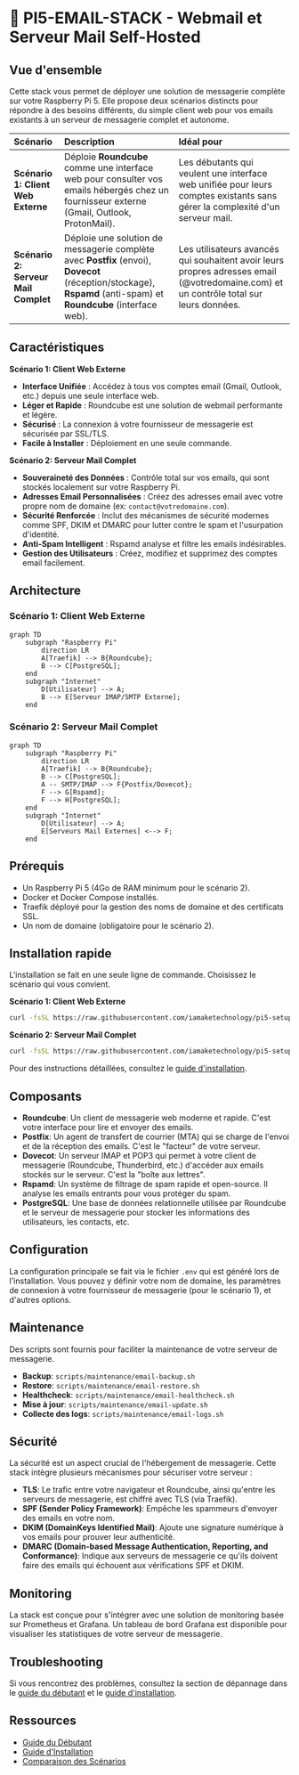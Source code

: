 # 📧 PI5-EMAIL-STACK - Webmail et Serveur Mail Self-Hosted

## Vue d'ensemble

Cette stack vous permet de déployer une solution de messagerie complète sur votre Raspberry Pi 5. Elle propose deux scénarios distincts pour répondre à des besoins différents, du simple client web pour vos emails existants à un serveur de messagerie complet et autonome.

| Scénario | Description | Idéal pour |
| :--- | :--- | :--- |
| **Scénario 1: Client Web Externe** | Déploie **Roundcube** comme une interface web pour consulter vos emails hébergés chez un fournisseur externe (Gmail, Outlook, ProtonMail). | Les débutants qui veulent une interface web unifiée pour leurs comptes existants sans gérer la complexité d'un serveur mail. |
| **Scénario 2: Serveur Mail Complet** | Déploie une solution de messagerie complète avec **Postfix** (envoi), **Dovecot** (réception/stockage), **Rspamd** (anti-spam) et **Roundcube** (interface web). | Les utilisateurs avancés qui souhaitent avoir leurs propres adresses email (@votredomaine.com) et un contrôle total sur leurs données. |

## Caractéristiques

**Scénario 1: Client Web Externe**
*   **Interface Unifiée** : Accédez à tous vos comptes email (Gmail, Outlook, etc.) depuis une seule interface web.
*   **Léger et Rapide** : Roundcube est une solution de webmail performante et légère.
*   **Sécurisé** : La connexion à votre fournisseur de messagerie est sécurisée par SSL/TLS.
*   **Facile à Installer** : Déploiement en une seule commande.

**Scénario 2: Serveur Mail Complet**
*   **Souveraineté des Données** : Contrôle total sur vos emails, qui sont stockés localement sur votre Raspberry Pi.
*   **Adresses Email Personnalisées** : Créez des adresses email avec votre propre nom de domaine (ex: `contact@votredomaine.com`).
*   **Sécurité Renforcée** : Inclut des mécanismes de sécurité modernes comme SPF, DKIM et DMARC pour lutter contre le spam et l'usurpation d'identité.
*   **Anti-Spam Intelligent** : Rspamd analyse et filtre les emails indésirables.
*   **Gestion des Utilisateurs** : Créez, modifiez et supprimez des comptes email facilement.

## Architecture

### Scénario 1: Client Web Externe

```mermaid
graph TD
    subgraph "Raspberry Pi"
        direction LR
        A[Traefik] --> B{Roundcube};
        B --> C[PostgreSQL];
    end
    subgraph "Internet"
        D[Utilisateur] --> A;
        B --> E[Serveur IMAP/SMTP Externe];
    end
```

### Scénario 2: Serveur Mail Complet

```mermaid
graph TD
    subgraph "Raspberry Pi"
        direction LR
        A[Traefik] --> B{Roundcube};
        B --> C[PostgreSQL];
        A -- SMTP/IMAP --> F{Postfix/Dovecot};
        F --> G[Rspamd];
        F --> H[PostgreSQL];
    end
    subgraph "Internet"
        D[Utilisateur] --> A;
        E[Serveurs Mail Externes] <--> F;
    end
```

## Prérequis

*   Un Raspberry Pi 5 (4Go de RAM minimum pour le scénario 2).
*   Docker et Docker Compose installés.
*   Traefik déployé pour la gestion des noms de domaine et des certificats SSL.
*   Un nom de domaine (obligatoire pour le scénario 2).

## Installation rapide

L'installation se fait en une seule ligne de commande. Choisissez le scénario qui vous convient.

**Scénario 1: Client Web Externe**
```bash
curl -fsSL https://raw.githubusercontent.com/iamaketechnology/pi5-setup/main/pi5-email-stack/scripts/01-roundcube-deploy-external.sh | sudo bash
```

**Scénario 2: Serveur Mail Complet**
```bash
curl -fsSL https://raw.githubusercontent.com/iamaketechnology/pi5-setup/main/pi5-email-stack/scripts/01-roundcube-deploy-full.sh | sudo bash
```

Pour des instructions détaillées, consultez le [guide d'installation](INSTALL.md).

## Composants

*   **Roundcube**: Un client de messagerie web moderne et rapide. C'est votre interface pour lire et envoyer des emails.
*   **Postfix**: Un agent de transfert de courrier (MTA) qui se charge de l'envoi et de la réception des emails. C'est le "facteur" de votre serveur.
*   **Dovecot**: Un serveur IMAP et POP3 qui permet à votre client de messagerie (Roundcube, Thunderbird, etc.) d'accéder aux emails stockés sur le serveur. C'est la "boîte aux lettres".
*   **Rspamd**: Un système de filtrage de spam rapide et open-source. Il analyse les emails entrants pour vous protéger du spam.
*   **PostgreSQL**: Une base de données relationnelle utilisée par Roundcube et le serveur de messagerie pour stocker les informations des utilisateurs, les contacts, etc.

## Configuration

La configuration principale se fait via le fichier `.env` qui est généré lors de l'installation. Vous pouvez y définir votre nom de domaine, les paramètres de connexion à votre fournisseur de messagerie (pour le scénario 1), et d'autres options.

## Maintenance

Des scripts sont fournis pour faciliter la maintenance de votre serveur de messagerie.

*   **Backup**: `scripts/maintenance/email-backup.sh`
*   **Restore**: `scripts/maintenance/email-restore.sh`
*   **Healthcheck**: `scripts/maintenance/email-healthcheck.sh`
*   **Mise à jour**: `scripts/maintenance/email-update.sh`
*   **Collecte des logs**: `scripts/maintenance/email-logs.sh`

## Sécurité

La sécurité est un aspect crucial de l'hébergement de messagerie. Cette stack intègre plusieurs mécanismes pour sécuriser votre serveur :

*   **TLS**: Le trafic entre votre navigateur et Roundcube, ainsi qu'entre les serveurs de messagerie, est chiffré avec TLS (via Traefik).
*   **SPF (Sender Policy Framework)**: Empêche les spammeurs d'envoyer des emails en votre nom.
*   **DKIM (DomainKeys Identified Mail)**: Ajoute une signature numérique à vos emails pour prouver leur authenticité.
*   **DMARC (Domain-based Message Authentication, Reporting, and Conformance)**: Indique aux serveurs de messagerie ce qu'ils doivent faire des emails qui échouent aux vérifications SPF et DKIM.

## Monitoring

La stack est conçue pour s'intégrer avec une solution de monitoring basée sur Prometheus et Grafana. Un tableau de bord Grafana est disponible pour visualiser les statistiques de votre serveur de messagerie.

## Troubleshooting

Si vous rencontrez des problèmes, consultez la section de dépannage dans le [guide du débutant](GUIDE-DEBUTANT.md) et le [guide d'installation](INSTALL.md).

## Ressources

*   [Guide du Débutant](GUIDE-DEBUTANT.md)
*   [Guide d'Installation](INSTALL.md)
*   [Comparaison des Scénarios](docs/SCENARIOS-COMPARISON.md)
